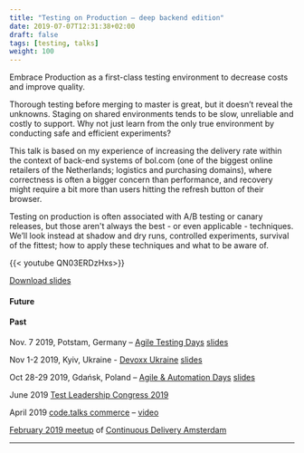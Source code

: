 ```yaml
---
title: "Testing on Production – deep backend edition"
date: 2019-07-07T12:31:38+02:00
draft: false
tags: [testing, talks]
weight: 100
---
```


Embrace Production as a first-class testing environment to decrease costs and improve quality.

Thorough testing before merging to master is great, but it doesn’t reveal the unknowns. Staging on shared environments tends to be slow, unreliable and costly to support. Why not just learn from the only true environment by conducting safe and efficient experiments?

This talk is based on my experience of increasing the delivery rate within the context of back-end systems of bol.com (one of the biggest online retailers of the Netherlands; logistics and purchasing domains), where correctness is often a bigger concern than performance, and recovery might require a bit more than users hitting the refresh button of their browser. 

Testing on production is often associated with A/B testing or canary releases, but those aren't always the best - or even applicable - techniques. We’ll look instead at shadow and dry runs, controlled experiments, survival of the fittest; how to apply these techniques and what to be aware of.

{{< youtube QN03ERDzHxs>}}

[Download slides](https://github.com/mgurov/blog/files/3464782/Test.leadership.-.Testing.on.Production.pdf)

#### Future

#### Past

Nov. 7 2019, Potstam, Germany – [Agile Testing Days](https://agiletestingdays.com/2019/session/testing-on-production-deep-backend-edition/) [slides](https://www.slideshare.net/secret/oUdcyRirMKel9t)

Nov 1-2 2019, Kyiv, Ukraine - [Devoxx Ukraine](https://devoxx.com.ua/speaker-details/?id=24206) [slides](https://www.slideshare.net/secret/bK8PvSEwIyB7HM)

Oct 28-29 2019, Gdańsk, Poland – [Agile & Automation Days](https://aadays.pl) [slides](https://www.slideshare.net/secret/uxgzndhESoKIZO)

June 2019 [Test Leadership Congress 2019](https://testleadershipcongress2019.sched.com/event/O5K7/testing-on-production-deep-backend-edition)

April 2019 [code.talks commerce](https://commerce.codetalks.de/program#talk-579?event=2) – [video](https://www.youtube.com/watch?v=QN03ERDzHxs&list=PLXL-0W_fYXynhNcz9hpL0Ziux3n4ftzvw&index=3)

[February 2019 meetup](https://www.meetup.com/Continuous-Delivery-Amsterdam/events/258668016/) of [Continuous Delivery Amsterdam](https://www.meetup.com/Continuous-Delivery-Amsterdam)

---